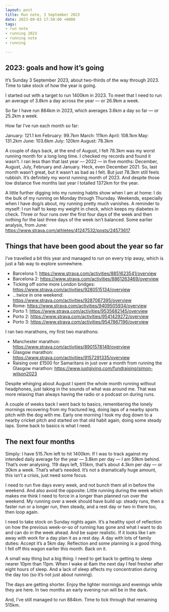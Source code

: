 ```yaml
---
layout: post
title: Run note, 3 September 2023
date: 2023-09-03 17:50:00 +0000
tags:
- run note
- running 2023
- running note
- running

---
```

## 2023: goals and how it’s going

It’s Sunday 3 September 2023, about two-thirds of the way through 2023. Time to take stock of how the year is going.

I started out with a target to run 1400km in 2023. To meet that I need to run an average of 3.8km a day across the year — or 26.9km a week.

So far I have run 884km in 2023, which averages 3.6km a day so far — or 25.2km a week.

How far I’ve run each month so far:

January: 121.1 km
February: 99.7km
March: 111km
April: 108.1km
May: 131.2km
June: 103.6km
July: 120km
August: 78.3km

A couple of days back, at the end of August, I felt 78.3km was my worst running month for a long long time. I checked my records and found it wasn’t. I ran less than that last year — 2022 — in five months: December, August, July, February and January. Heck, even December 2021. So, last month wasn’t great, but it wasn’t as bad as I felt. But just 78.3km still feels rubbish. It’s definitely my worst running month of 2023. And despite those low distance five months last year I totalled 1372km for the year.

A little further digging into my running habits show when I am at home: I do the bulk of my running on Monday through Thursday. Weekends, especially when I have dog/s about, my running pretty much vanishes. A reminder to myself: I run half to keep my weight in check, which keeps my diabetes in check. Three or four runs over the first four days of the week and then nothing for the last three days of the week isn’t balanced. Some earlier analysis, from June: https://www.strava.com/athletes/41247532/posts/24573617

## Things that have been good about the year so far

I’ve travelled a bit this year and managed to run on every trip away, which is just a fab way to explore somewhere.

* Barcelona 1: https://www.strava.com/activities/8851623541/overview
* Barcelona 2: https://www.strava.com/activities/8861263469/overview
* Ticking off some more London bridges: https://www.strava.com/activities/9280515134/overview
* …twice in one weekend: https://www.strava.com/activities/9287067395/overview
* Rome: https://www.strava.com/activities/9409505934/overview
* Porto 1: https://www.strava.com/activities/9535682145/overview
* Porto 2: https://www.strava.com/activities/9541429272/overview
* Porto 3: https://www.strava.com/activities/9547867196/overview 

I ran two marathons, my first two marathons:

* Manchester marathon: https://www.strava.com/activities/8901578149/overview
* Glasgow marathon: https://www.strava.com/activities/9157291335/overview
* Raising over £1500 for Samaritans in just over a month from running the Glasgow marathon: https://www.justgiving.com/fundraising/simon-wilson2023

Despite whinging about August I spent the whole month running without headphones, just taking in the sounds of what was around me. That was more relaxing than always having the radio or a podcast on during runs.

A couple of weeks back I went back to basics, remembering the lonely mornings recovering from my fractured leg, doing laps of a nearby sports pitch with the dog with me. Early one morning I took my dog down to a nearby cricket pitch and started on that old habit again, doing some steady laps. Some back to basics is what I need.

## The next four months

Simply: I have 515.7km left to hit 1400km.  If I was to track against my intended daily average for the year — 3.8km per day — I am 59km behind. That’s over analysing. 119 days left, 515km, that’s about 4.3km per day — or 30km a week. That’s what’s needed. It’s not a dramatically huge amount, this isn’t a crisis, just need some focus.

I need to run five days every week, and not bunch them all in before the weekend. And also avoid the opposite: Little running during the week which makes me think I need to force in a longer than planned run over the weekend. My running over a week should have build up: steady runs, then a faster run or a longer run, then steady, and a rest day or two in there too, then loop again.

I need to take stock on Sunday nights again. It’s a healthy spot of reflection on how the previous week-or-so of running has gone and what I want to do and can do in the week ahead. And be super realistic. If it looks like I am away with work for a day plan it as a rest day. A day with lots of family duties: Accept it’s a 5km day. Reflection and some planning is a good thing. I fell off this wagon earlier this month. Back on it.

A small way thing but a big thing: I need to get back to getting to sleep nearer 10pm than 11pm. When I wake at 6am the next day I feel fresher after eight hours of sleep. And a lack of sleep affects my concentration during the day too (so it’s not just about running).

The days are getting shorter. Enjoy the lighter mornings and evenings while they are here. In two months an early evening run will be in the dark.

And, I’ve still managed to run 884km. Time to tick through that remaining 515km.

